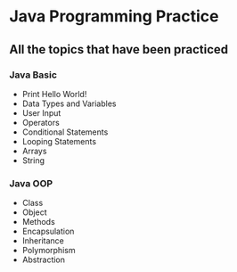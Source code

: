 # **Java Programming Practice**
## All the topics that have been practiced
### Java Basic
- Print Hello World!
- Data Types and Variables
- User Input
- Operators
- Conditional Statements
- Looping Statements
- Arrays
- String
### Java OOP
- Class
- Object
- Methods
- Encapsulation
- Inheritance
- Polymorphism
- Abstraction
